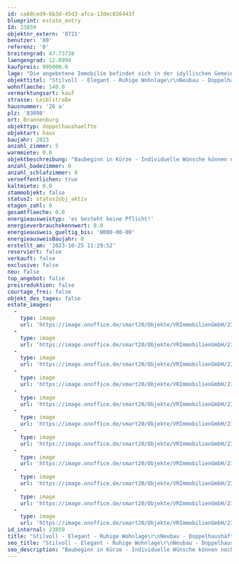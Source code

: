 ```yaml
---
id: ca68ced9-6b3d-45d3-afca-13dec026443f
blueprint: estate_entry
Id: 23859
objektnr_extern: '8721'
benutzer: '89'
referenz: '0'
breitengrad: 47.73738
laengengrad: 12.0994
kaufpreis: 995000.0
lage: "Die angebotene Immobilie befindet sich in der idyllischen Gemeinde Brannenburg, welche sich im oberbayerischen Landkreis Rosenheim befindet. Mit einer malerischen Lage am Fuße der bayerischen Alpen, bietet Brannenburg eine einzigartige Mischung aus natürlicher Schönheit und urbanem Komfort.\r\n\r\nDie Immobilie selbst liegt in einer ruhigen und beliebten Wohngegend. Die umliegende Landschaft ist geprägt von sanften Hügeln, grünen Wiesen und majestätischen Bergen, die zu ausgedehnten Spaziergängen, Wanderungen und Freizeitaktivitäten einladen.\r\n\r\nTrotz der ruhigen Lage bietet Brannenburg eine ausgezeichnete Verkehrsanbindung. Die Autobahn A93 ist nur wenige Fahrminuten entfernt und ermöglicht eine schnelle Anbindung an die umliegenden Städte wie Rosenheim, München und Salzburg. Auch der öffentliche Nahverkehr ist gut ausgebaut, sodass der Bahnhof Brannenburg eine bequeme und unkomplizierte Anbindung an das regionale Schienennetz nach Rosenheim, München und Kufstein bietet - in den Hauptverkehrszeiten sogar im 30- Minuten Takt.\r\n\r\nDie Gemeinde Brannenburg selbst bietet eine breite Palette an Einkaufsmöglichkeiten, Restaurants, Cafés und Freizeiteinrichtungen. Auch Schulen, Kindergärten und medizinische Einrichtungen sind in der Nähe vorhanden, sodass alle Bedürfnisse des täglichen Lebens bequem erfüllt werden können.\r\n\r\nInsgesamt präsentiert sich Brannenburg als ein idealer Wohnort für Naturliebhaber, die die Nähe zur Natur schätzen, ohne auf die Annehmlichkeiten des städtischen Lebens verzichten zu wollen. Mit seiner attraktiven Lage, der guten Infrastruktur und dem hohen Freizeitwert bietet diese Immobilie eine perfekte Gelegenheit, das Leben in Brannenburg in vollen Zügen zu genießen."
objekttitel: "Stilvoll - Elegant - Ruhige Wohnlage\r\nNeubau - Doppelhaushäfte in Brannenburg"
wohnflaeche: 140.0
vermarktungsart: kauf
strasse: Leiblstraße
hausnummer: '26 a'
plz: '83098'
ort: Brannenburg
objekttyp: doppelhaushaelfte
objektart: haus
baujahr: 2023
anzahl_zimmer: 5
warmmiete: 0.0
objektbeschreibung: "Baubeginn in Kürze - Individuelle Wünsche können noch berücksichtigt werden!\r\n\r\nDieses Doppelhaus erfüllt einen hohen Anspruch an Wohnqualität und kann in Zusammenarbeit mit einem regionalen und renommierten Bauunternehmer zum aktuellen Zeitpunkt auch noch nach Ihren individuellen Wünschen und persönlichen Vorstellungen ausgestattet werden. \r\n\r\nIm Mittelpunkt steht ein hohes Maß an Lebensqualität. Klare Linien und ausgesuchte Materialien sind die charakteristischen Merkmale des Gebäudes. Vor allem sorgt die moderne Architektur für den ganzheitlichen und eigenständigen Charakter. \r\n\r\nHinter der Fassade verbirgt sich ein hoher Anspruch durch den Einsatz von hochwertigen Materialien. Offenheit und Lichtdurchlässigkeit prägen die Wohnräume.\r\n\r\nDie Doppelhaushälften werden im KfW-55 Standard (gem. Gebäudeenergiegesetz) errichtet. Sie sind ausgestattet mit einer umweltfreundlichen Luft-Wärmepumpe. Auf solide Außenwände wird sehr großer Wert gelegt (massives Ziegelmauerwerk, 36,5 cm, Fabrikat Schlagmann T9). Die Spenglerarbeiten werden in Titanzink ausgeführt. Alle Fenster/Fenstertüren sind aus Kunststoff (Farbton nach individueller Abstimmung) und 3-fach-Isolierverglasung. Die inneren Fenstersimse sind aus Granit.\r\n\r\nDie Räume können mit großformatigen, keramischen Fliesen oder Markenholzparkett ausgestattet werden (Nähere Details hierzu erhalten Sie gerne über die ausführliche Baubeschreibung die wir Ihnen gerne zur Verfügung stellen). Es wird eine Fußbodenheizung mit elektronischer Einzelraumregelung verbaut. \r\n\r\nDie Sanitärausstattung wird aus der Serie Optiline von Richter + Frenzl installiert.\r\n\r\nZur Doppelhaushälfte gehört eine Einzelgarage inkl. Sektionaltor sowie ein Carport. Die Anschlüsse für eine E-Autoladestation werden natürlich vorbereitet.\r\n\r\nDas Objekt bietet eine Terrasse mit angenehmer Größe sowie einen Gartenanteil - ideal für die Familie!\r\n\r\nDie modernen und praktisch gestalteten Grundrisse werden Ihnen sicher zusagen. Sämtliche Unterlagen inklusive einer ausführlichen Bau- und Leistungsbeschreibung liegen vor und können gerne angefordert werden. \r\n\r\nWir freuen uns auf Ihre Anfrage!"
anzahl_badezimmer: 0
anzahl_schlafzimmer: 0
veroeffentlichen: true
kaltmiete: 0.0
stammobjekt: false
status2: status2obj_aktiv
etagen_zahl: 0
gesamtflaeche: 0.0
energieausweistyp: 'es besteht keine Pflicht!'
energieverbrauchskennwert: 0.0
energieausweis_gueltig_bis: '0000-00-00'
energieausweisBaujahr: 0
erstellt_am: '2023-10-25 11:29:52'
reserviert: false
verkauft: false
exclusive: false
neu: false
top_angebot: false
preisreduktion: false
courtage_frei: false
objekt_des_tages: false
estate_images:
  -
    type: image
    url: 'https://image.onoffice.de/smart20/Objekte/VRImmobilienGmbH/23859/83a3adc1-caaa-47b9-aaa7-ff3881f01bd3.jpg'
  -
    type: image
    url: 'https://image.onoffice.de/smart20/Objekte/VRImmobilienGmbH/23859/c7e8a99a-687a-4117-9152-b469e27c96c6.jpg'
  -
    type: image
    url: 'https://image.onoffice.de/smart20/Objekte/VRImmobilienGmbH/23859/f0393ec1-df52-4129-9272-64f0654d1e60.jpg'
  -
    type: image
    url: 'https://image.onoffice.de/smart20/Objekte/VRImmobilienGmbH/23859/0495492a-5f9f-4afa-bfbd-94c48141b33d.jpg'
  -
    type: image
    url: 'https://image.onoffice.de/smart20/Objekte/VRImmobilienGmbH/23859/79b5851d-b369-4a91-b74d-028c8f6b3297.jpg'
  -
    type: image
    url: 'https://image.onoffice.de/smart20/Objekte/VRImmobilienGmbH/23859/5b7e5a2f-2cf1-4e73-9823-5b655f82d74f.jpg'
  -
    type: image
    url: 'https://image.onoffice.de/smart20/Objekte/VRImmobilienGmbH/23859/fee4c78b-4ffa-4f8d-bd72-ecb273ef3503.jpg'
  -
    type: image
    url: 'https://image.onoffice.de/smart20/Objekte/VRImmobilienGmbH/23859/88f3196e-9efe-4ee7-910f-9e94dcaf32e3.jpg'
  -
    type: image
    url: 'https://image.onoffice.de/smart20/Objekte/VRImmobilienGmbH/23859/d6892293-510d-4b8e-a997-687a789fad4c.jpg'
  -
    type: image
    url: 'https://image.onoffice.de/smart20/Objekte/VRImmobilienGmbH/23859/8148ddc8-da31-434b-b0e3-52d9e280afda.jpg'
  -
    type: image
    url: 'https://image.onoffice.de/smart20/Objekte/VRImmobilienGmbH/23859/7802a462-834f-4018-8608-4171d2ff685e.jpg'
id_internal: 23859
title: "Stilvoll - Elegant - Ruhige Wohnlage\r\nNeubau - Doppelhaushäfte in Brannenburg"
seo_title: "Stilvoll - Elegant - Ruhige Wohnlage\r\nNeubau - Doppelhaushäfte in Brannenburg"
seo_description: "Baubeginn in Kürze - Individuelle Wünsche können noch berücksichtigt werden!\r\n\r\nDieses Doppelhaus erfüllt einen hohen Anspruch an Wohnqualität und kann in"
---
```

